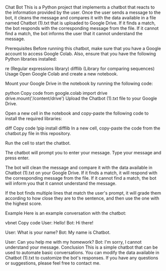 Chat Bot
This is a Python project that implements a chatbot that reacts to the information provided by the user. Once the user sends a message to the bot, it cleans the message and compares it with the data available in a file named Chatbot (1).txt that is uploaded to Google Drive. If it finds a match, the bot responds with the corresponding message from the file. If it cannot find a match, the bot informs the user that it cannot understand the message.

Prerequisites
Before running this chatbot, make sure that you have a Google account to access Google Colab. Also, ensure that you have the following Python libraries installed:

re (Regular expressions library)
difflib (Library for comparing sequences)
Usage
Open Google Colab and create a new notebook.

Mount your Google Drive in the notebook by running the following code:

python
Copy code
from google.colab import drive
drive.mount('/content/drive')
Upload the Chatbot (1).txt file to your Google Drive.

Open a new cell in the notebook and copy-paste the following code to install the required libraries:

diff
Copy code
!pip install difflib
In a new cell, copy-paste the code from the chatbot.py file in this repository.

Run the cell to start the chatbot.

The chatbot will prompt you to enter your message. Type your message and press enter.

The bot will clean the message and compare it with the data available in Chatbot (1).txt on your Google Drive. If it finds a match, it will respond with the corresponding message from the file. If it cannot find a match, the bot will inform you that it cannot understand the message.

If the bot finds multiple lines that match the user's prompt, it will grade them according to how close they are to the sentence, and then use the one with the highest score.

Example
Here is an example conversation with the chatbot:

vbnet
Copy code
User: Hello!
Bot: Hi there!

User: What is your name?
Bot: My name is Chatbot.

User: Can you help me with my homework?
Bot: I'm sorry, I cannot understand your message.
Conclusion
This is a simple chatbot that can be used to automate basic conversations. You can modify the data available in Chatbot (1).txt to customize the bot's responses. If you have any questions or suggestions, please feel free to contact me.
 
